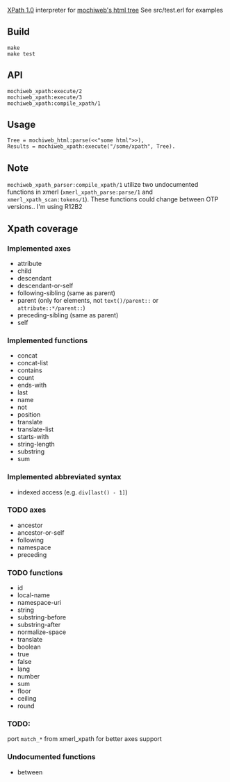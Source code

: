 [XPath 1.0](http://www.w3.org/TR/xpath/) interpreter for
[mochiweb's html tree](https://github.com/mochi/mochiweb/blob/master/src/mochiweb_html.erl)
See src/test.erl for examples

Build
-----

    make
    make test

API
---

    mochiweb_xpath:execute/2
	mochiweb_xpath:execute/3
    mochiweb_xpath:compile_xpath/1

Usage
-----

    Tree = mochiweb_html:parse(<<"some html">>),
    Results = mochiweb_xpath:execute("/some/xpath", Tree).

Note
----

`mochiweb_xpath_parser:compile_xpath/1` utilize two undocumented functions
in  xmerl (`xmerl_xpath_parse:parse/1` and `xmerl_xpath_scan:tokens/1`).
These functions could change between OTP versions.. I'm using R12B2

Xpath coverage
--------------

### Implemented axes

* attribute
* child
* descendant
* descendant-or-self
* following-sibling (same as parent)
* parent (only for elements, not `text()/parent::` or `attribute::*/parent::`)
* preceding-sibling (same as parent)
* self


### Implemented functions

* concat
* concat-list
* contains
* count
* ends-with
* last
* name
* not
* position
* translate
* translate-list
* starts-with
* string-length
* substring
* sum


### Implemented abbreviated syntax

* indexed access (e.g. `div[last() - 1]`)


### TODO axes

* ancestor
* ancestor-or-self
* following
* namespace
* preceding

### TODO functions

* id
* local-name
* namespace-uri
* string
* substring-before
* substring-after
* normalize-space
* translate
* boolean
* true
* false
* lang
* number
* sum
* floor
* ceiling
* round

### TODO:
port `match_*` from xmerl_xpath for better axes support

### Undocumented functions

* between
